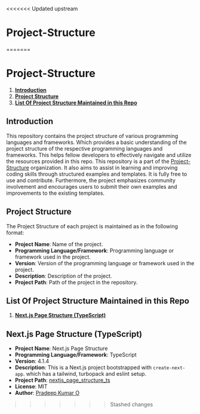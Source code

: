 <<<<<<< Updated upstream
# Project-Structure
=======
# Project-Structure

1. **[Introduction](#introduction)**
2. **[Project Structure](#project-structure)**
3. **[List Of Project Structure Maintained in this Repo](#list-of-project-structure)**

## Introduction

This repository contains the project structure of various programming languages and frameworks. Which provides a basic understanding of the project structure of the respective programming languages and frameworks. This helps fellow developers to effectively navigate and utilize the resources provided in this repo. This repository is a part of the [Project-Structure](#project-structure) organization. It also aims to assist in learning and improving coding skills through structured examples and templates. It is fully free to use and contribute. Furthermore, the project emphasizes community involvement and encourages users to submit their own examples and improvements to the existing templates.

## Project Structure

The Project Structure of each project is maintained as in  the following format: 

- **Project Name**: Name of the project.
- **Programming Language/Framework**: Programming language or framework used in the project.
- **Version**: Version of the programming language or framework used in the project.
- **Description**: Description of the project.
- **Project Path**: Path of the project in the repository.

## List Of Project Structure Maintained in this Repo

1. **[Next.js Page Structure (TypeScript)](#)**



## Next.js Page Structure (TypeScript)

- **Project Name**: Next.js Page Structure
- **Programming Language/Framework**: TypeScript
- **Version**: 4.1.4
- **Description**: This is a Next.js project bootstrapped with `create-next-app`. which has a tailwind, turbopack and eslint setup.
- **Project Path**: [nextjs_page_structure_ts](#)
- **License**: MIT
- **Author**: [Pradeep Kumar O](o.pradeep64@gmail.com)



>>>>>>> Stashed changes
